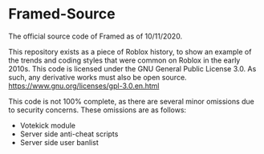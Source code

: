 # Framed-Source
The official source code of Framed as of 10/11/2020.

This repository exists as a piece of Roblox history, to show an example of the trends and coding styles that were common on Roblox in the early 2010s.
This code is licensed under the GNU General Public License 3.0. As such, any derivative works must also be open source.
https://www.gnu.org/licenses/gpl-3.0.en.html

This code is not 100% complete, as there are several minor omissions due to security concerns. These omissions are as follows:
- Votekick module
- Server side anti-cheat scripts
- Server side user banlist
